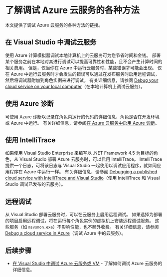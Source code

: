 <properties
    pageTitle="调试 Azure 云服务的选项 | Azure"
    description="调试 Azure 云服务"
    services="visual-studio-online"
    documentationcenter="n/a"
    author="TomArcher"
    manager="douge"
    editor=""
    translationtype="Human Translation" />
<tags
    ms.assetid="80755da7-8350-4f5c-97ce-2962beabb36d"
    ms.service="visual-studio-online"
    ms.devlang="multiple"
    ms.topic="article"
    ms.tgt_pltfrm="multiple"
    ms.workload="na"
    ms.date="03/18/2017"
    wacn.date="04/17/2017"
    ms.author="tarcher"
    ms.sourcegitcommit="7cc8d7b9c616d399509cd9dbdd155b0e9a7987a8"
    ms.openlocfilehash="aba6791f49c6827a78bf6d91a88417d7bae9000a"
    ms.lasthandoff="04/07/2017" />

# <a name="learn-the-various-ways-to-debug-an-azure-cloud-service"></a>了解调试 Azure 云服务的各种方法
本文提供了调试 Azure 云服务的各种方法的链接。 

## <a name="debugging-a-cloud-service-in-visual-studio"></a>在 Visual Studio 中调试云服务
使用 Azure 计算模拟器调试本地计算机上的云服务可为您节省时间和金钱。 部署某个服务之前在本地对其进行调试可以提高可靠性和性能，且不会产生计算时间的相关费用。 但是，仅当你在 Azure 中运行云服务时，某些错误才可能会出现。 仅在 Azure 中运行云服务时才会发生的错误可以通过在发布服务时启用远程调试，然后将调试器附加到角色实例来进行调试。 有关详细信息，请参阅 [Debug your cloud service on your local computer](/documentation/articles/vs-azure-tools-debug-cloud-services-virtual-machines/#debug-your-cloud-service-on-your-local-computer/)（在本地计算机上调试云服务）。

## <a name="using-azure-diagnostics"></a>使用 Azure 诊断 
可使用 Azure 诊断以记录在角色内运行的代码的详细信息，角色是否在开发环境或 Azure 中运行。 有关详细信息，请参阅[在 Azure 云服务中启用 Azure 诊断](/documentation/articles/cloud-services-dotnet-diagnostics/)。

## <a name="using-intellitrace"></a>使用 IntelliTrace 
如果使用 Visual Studio Enterprise 来编写以 .NET Framework 4.5 为目标的角色，从 Visual Studio 部署 Azure 云服务时，可以启用 IntelliTrace。 IntelliTrace 提供一个日志，可将该日志与 Visual Studio 一起使用以调试应用程序，就如同应用程序在 Azure 中运行一样。 有关详细信息，请参阅 [Debugging a published cloud service with IntelliTrace and Visual Studio](http://go.microsoft.com/fwlink/p/?LinkId=623016)（使用 IntelliTrace 和 Visual Studio 调试已发布的云服务）。

## <a name="remote-debugging"></a>远程调试 
从 Visual Studio 部署云服务时，可以在云服务上启用远程调试。 如果选择为部署的项目启用远程调试，将在运行每个角色实例的虚拟机上安装远程调试服务。 这些服务（如 `msvsmon.exe`）不影响性能，也不额外收费。 有关详细信息，请参阅 [Debug a cloud service in Azure](/documentation/articles/vs-azure-tools-debug-cloud-services-virtual-machines/#debug-a-cloud-service-in-azure/)（调试 Azure 中的云服务）。

## <a name="next-steps"></a>后续步骤
- [在 Visual Studio 中调试 Azure 云服务或 VM](/documentation/articles/vs-azure-tools-debug-cloud-services-virtual-machines/) - 了解如何调试 Azure 云服务的详细信息。

<!-- Update_Description: wording update -->